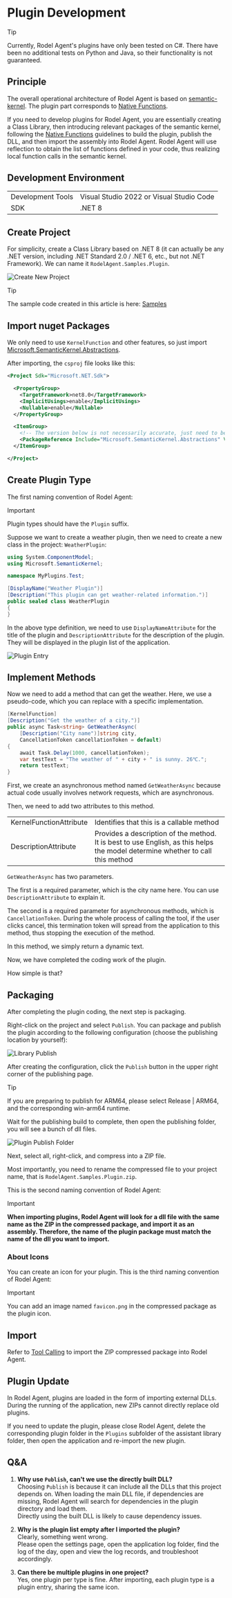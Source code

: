 # Plugin Development

> [!TIP]
> Currently, Rodel Agent's plugins have only been tested on C#. There have been no additional tests on Python and Java, so their functionality is not guaranteed.

## Principle

The overall operational architecture of Rodel Agent is based on [semantic-kernel](https://github.com/microsoft/semantic-kernel). The plugin part corresponds to [Native Functions](https://learn.microsoft.com/en-us/semantic-kernel/agents/plugins/using-the-kernelfunction-decorator?tabs=Csharp).

If you need to develop plugins for Rodel Agent, you are essentially creating a Class Library, then introducing relevant packages of the semantic kernel, following the [Native Functions](https://learn.microsoft.com/en-us/semantic-kernel/agents/plugins/using-the-kernelfunction-decorator?tabs=Csharp) guidelines to build the plugin, publish the DLL, and then import the assembly into Rodel Agent. Rodel Agent will use reflection to obtain the list of functions defined in your code, thus realizing local function calls in the semantic kernel.

## Development Environment

| | |
|-|-|
| Development Tools | Visual Studio 2022 or Visual Studio Code |
| SDK | .NET 8 |

## Create Project

For simplicity, create a Class Library based on .NET 8 (it can actually be any .NET version, including .NET Standard 2.0 / .NET 6, etc., but not .NET Framework). We can name it `RodelAgent.Samples.Plugin`.

![Create New Project](../assets/en/plugin-new-project.png)

> [!TIP]
> The sample code created in this article is here: [Samples](https://github.com/Richasy/Rodel.Agent/tree/main/src/Samples/RodelAgent.Samples.Plugin)

## Import nuget Packages

We only need to use `KernelFunction` and other features, so just import [Microsoft.SemanticKernel.Abstractions](https://www.nuget.org/packages/Microsoft.SemanticKernel.Abstractions/).

After importing, the `csproj` file looks like this:

```xml
<Project Sdk="Microsoft.NET.Sdk">

  <PropertyGroup>
    <TargetFramework>net8.0</TargetFramework>
    <ImplicitUsings>enable</ImplicitUsings>
    <Nullable>enable</Nullable>
  </PropertyGroup>

  <ItemGroup>
    <!-- The version below is not necessarily accurate, just need to be the latest version -->
    <PackageReference Include="Microsoft.SemanticKernel.Abstractions" Version="1.14.1" />
  </ItemGroup>

</Project>
```

## Create Plugin Type

The first naming convention of Rodel Agent:

> [!IMPORTANT]
> Plugin types should have the `Plugin` suffix.

Suppose we want to create a weather plugin, then we need to create a new class in the project: `WeatherPlugin`:

```csharp
using System.ComponentModel;
using Microsoft.SemanticKernel;

namespace MyPlugins.Test;

[DisplayName("Weather Plugin")]
[Description("This plugin can get weather-related information.")]
public sealed class WeatherPlugin
{
}
```

In the above type definition, we need to use `DisplayNameAttribute` for the title of the plugin and `DescriptionAttribute` for the description of the plugin. They will be displayed in the plugin list of the application.

<div style="max-width:320px">

![Plugin Entry](../assets/en/plugin-item.png)

</div>

## Implement Methods

Now we need to add a method that can get the weather. Here, we use a pseudo-code, which you can replace with a specific implementation.

```csharp
[KernelFunction]
[Description("Get the weather of a city.")]
public async Task<string> GetWeatherAsync(
    [Description("City name")]string city,
    CancellationToken cancellationToken = default)
{
    await Task.Delay(1000, cancellationToken);
    var testText = "The weather of " + city + " is sunny. 26℃.";
    return testText;
}
```

First, we create an asynchronous method named `GetWeatherAsync` because actual code usually involves network requests, which are asynchronous.

Then, we need to add two attributes to this method.

| | |
|-|-|
| KernelFunctionAttribute | Identifies that this is a callable method |
| DescriptionAttribute | Provides a description of the method. It is best to use English, as this helps the model determine whether to call this method |

`GetWeatherAsync` has two parameters.

The first is a required parameter, which is the city name here. You can use `DescriptionAttribute` to explain it.

The second is a required parameter for asynchronous methods, which is `CancellationToken`. During the whole process of calling the tool, if the user clicks cancel, this termination token will spread from the application to this method, thus stopping the execution of the method.

In this method, we simply return a dynamic text.

Now, we have completed the coding work of the plugin.

How simple is that?

## Packaging

After completing the plugin coding, the next step is packaging.

Right-click on the project and select `Publish`. You can package and publish the plugin according to the following configuration (choose the publishing location by yourself):

![Library Publish](../assets/en/plugin-publish.png)

After creating the configuration, click the `Publish` button in the upper right corner of the publishing page.

> [!TIP]
> If you are preparing to publish for ARM64, please select Release | ARM64, and the corresponding win-arm64 runtime.

Wait for the publishing build to complete, then open the publishing folder, you will see a bunch of dll files.

![Plugin Publish Folder](../assets/en/plugin-folder.png)

Next, select all, right-click, and compress into a ZIP file.

Most importantly, you need to rename the compressed file to your project name, that is `RodelAgent.Samples.Plugin.zip`.

This is the second naming convention of Rodel Agent:

> [!IMPORTANT]
> **When importing plugins, Rodel Agent will look for a dll file with the same name as the ZIP in the compressed package, and import it as an assembly. Therefore, the name of the plugin package must match the name of the dll you want to import.**

### About Icons

You can create an icon for your plugin. This is the third naming convention of Rodel Agent:

> [!IMPORTANT]
> You can add an image named `favicon.png` in the compressed package as the plugin icon.

## Import

Refer to [Tool Calling](./chat-tools#导入工具插件) to import the ZIP compressed package into Rodel Agent.

## Plugin Update

In Rodel Agent, plugins are loaded in the form of importing external DLLs. During the running of the application, new ZIPs cannot directly replace old plugins.

If you need to update the plugin, please close Rodel Agent, delete the corresponding plugin folder in the `Plugins` subfolder of the assistant library folder, then open the application and re-import the new plugin.

## Q&A

1. **Why use `Publish`, can't we use the directly built DLL?**  
    Choosing `Publish` is because it can include all the DLLs that this project depends on. When loading the main DLL file, if dependencies are missing, Rodel Agent will search for dependencies in the plugin directory and load them.  
    Directly using the built DLL is likely to cause dependency issues.

2. **Why is the plugin list empty after I imported the plugin?**  
    Clearly, something went wrong.  
    Please open the settings page, open the application log folder, find the log of the day, open and view the log records, and troubleshoot accordingly.

3. **Can there be multiple plugins in one project?**  
    Yes, one plugin per type is fine. After importing, each plugin type is a plugin entry, sharing the same icon.